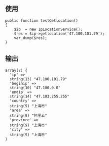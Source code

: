 
## 使用

    public function testGetlocation()
    {
        $ip  = new IpLocationService();
        $res = $ip->getlocation('47.100.101.79');
        var_dump($res);
    }
    
## 输出
```
array(7) {
  'ip' =>
  string(13) "47.100.101.79"
  'beginip' =>
  string(10) "47.100.0.0"
  'endip' =>
  string(14) "47.103.255.255"
  'country' =>
  string(9) "上海市"
  'area' =>
  string(9) "阿里云"
  'province' =>
  string(9) "上海市"
  'city' =>
  string(9) "上海市"
}
```
